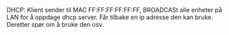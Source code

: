 DHCP:
Klient sender til MAC FF:FF:FF:FF:FF:FF, BROADCASt alle enheter på LAN for å oppdage dhcp server. Får tilbake en ip adresse den kan bruke. Deretter spør om å bruke den osv. 